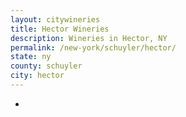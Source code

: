 ```yaml
---
layout: citywineries
title: Hector Wineries
description: Wineries in Hector, NY
permalink: /new-york/schuyler/hector/
state: ny
county: schuyler
city: hector
---
```

-
